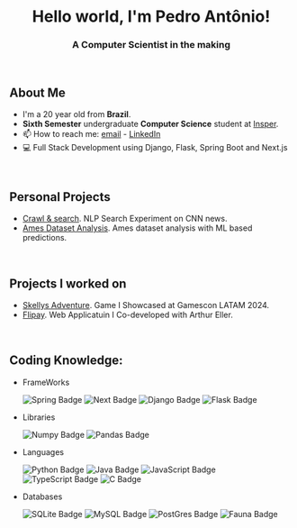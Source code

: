 <h1 align="center"> Hello world, I'm Pedro Antônio! </h1>
<h3 align="center">A Computer Scientist in the making</h3>

<br>

<h2 align="left">
  About Me
</h2>

- I'm a 20 year old from **Brazil**.
- **Sixth Semester** undergraduate **Computer Science** student at [Insper](https://insper.edu.br).
- 📫 How to reach me: [email](mailto:pedroas5@al.insper.edu.br) - [LinkedIn](https://www.linkedin.com/in/pedro-antonio-silva-23395b249/)
- 💻 Full Stack Development using Django, Flask, Spring Boot and Next.js
<br>
<h2 align=left>
  Personal Projects
</h2>

- [Crawl & search](https://github.com/P-ASilva/crawl-and-search.git). NLP Search Experiment on CNN news.
- [Ames Dataset Analysis](https://github.com/P-ASilva/ames.git). Ames dataset analysis with ML based predictions.
<br>
<h2 align="left">
  Projects I worked on
</h2>

- [Skellys Adventure](https://github.com/EduardoMVAz/project-lantern.git). Game I Showcased at Gamescon LATAM 2024.
- [Flipay](https://github.com/ArthurEller/Flipay.git). Web Applicatuin I Co-developed with Arthur Eller.
<br>
<h2 align="left">Coding Knowledge:</h2>

<ul>
<li>FrameWorks</li>
  
![Spring Badge](https://img.shields.io/badge/Spring-6DB33F?style=for-the-badge&logo=spring&logoColor=white)
![Next Badge](https://img.shields.io/badge/Next-black?style=for-the-badge&logo=nextdotjs&logoColor=white)
![Django Badge](https://img.shields.io/badge/Django-092E20?style=for-the-badge&logo=django&logoColor=white)
![Flask Badge](https://img.shields.io/badge/Flask-000000?style=for-the-badge&logo=flask&logoColor=white)

<li>Libraries</li>

![Numpy Badge](https://img.shields.io/badge/Numpy-777BB4?style=for-the-badge&logo=numpy&logoColor=white)
![Pandas Badge](https://img.shields.io/badge/Pandas-2C2D72?style=for-the-badge&logo=pandas&logoColor=white)

<li>Languages</li>
    
![Python Badge](https://img.shields.io/badge/Python-3776AB?style=for-the-badge&logo=python&logoColor=white)
![Java Badge](https://img.shields.io/badge/Java-ED8B00?style=for-the-badge&logo=java&logoColor=white)
![JavaScript Badge](https://img.shields.io/badge/JavaScript-blue?style=for-the-badge&logo=JavaScript&logoColor=white)
![TypeScript Badge](https://img.shields.io/badge/TypeScript-purple?style=for-the-badge&logo=TypeScript&logoColor=white)
![C Badge](https://img.shields.io/badge/C-purple?style=for-the-badge&logo=C&logoColor=white)


<li>Databases</li>

![SQLite Badge](https://img.shields.io/badge/SQLite-07405E?style=for-the-badge&logo=sqlite&logoColor=white)
![MySQL Badge](https://img.shields.io/badge/MySQL-07405E?style=for-the-badge&logo=MySQL&logoColor=white)
![PostGres Badge](https://img.shields.io/badge/postgresqlz-orange?style=for-the-badge&logo=postgresql&logoColor=white)
![Fauna Badge](https://img.shields.io/badge/fauna-turquoise?style=for-the-badge&logo=fauna&logoColor=white)

</ul>
